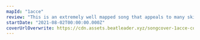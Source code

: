 ```yaml
---
mapId: "1acce"
review: "This is an extremely well mapped song that appeals to many skill levels and playstyles."
startDate: "2021-08-02T00:00:00.000Z"
coverUrlOverwrite: https://cdn.assets.beatleader.xyz/songcover-1acce-cover.jpg
---
```

